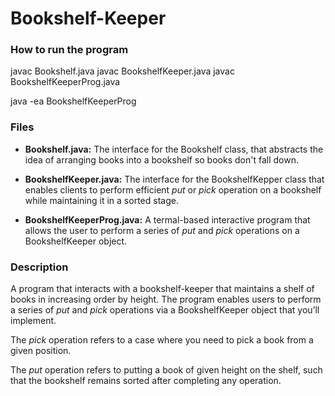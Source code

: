 # Bookshelf-Keeper

### How to run the program

javac Bookshelf.java
javac BookshelfKeeper.java
javac BookshelfKeeperProg.java 

java -ea BookshelfKeeperProg

### Files

* **Bookshelf.java:** The interface for the Bookshelf class, that abstracts the idea of arranging books into a bookshelf so books don't fall down.

* **BookshelfKeeper.java:** The interface for the BookshelfKepper class that enables clients to perform efficient *put* or *pick* operation on a bookshelf while maintaining it in a sorted stage.

* **BookshelfKeeperProg.java:** A termal-based interactive program that allows the user to perform a series of *put* and *pick* operations on a BookshelfKeeper object.

### Description

A program that interacts with a bookshelf-keeper that maintains a shelf of books in increasing order by height. The program enables users to perform a series of *put* and *pick* operations via a BookshelfKeeper object that you’ll implement.

The *pick* operation refers to a case where you need to pick a book from a given position.

The *put* operation refers to putting a book of given height on the shelf, such that the bookshelf remains sorted after completing any operation.